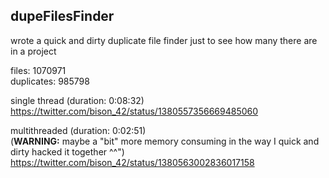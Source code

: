 
## dupeFilesFinder

wrote a quick and dirty duplicate file finder just to see how many there are in a project  

files: 1070971  
duplicates: 985798  

single thread (duration: 0:08:32)   
https://twitter.com/bison_42/status/1380557356669485060  

multithreaded (duration: 0:02:51)  
(**WARNING:** maybe a "bit" more memory consuming in the way I quick and dirty hacked it together ^^")  
https://twitter.com/bison_42/status/1380563002836017158  

